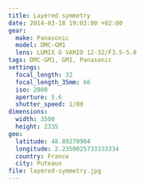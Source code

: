 ```yaml
---
title: Layered symmetry
date: 2014-03-18 19:03:00 +02:00
gear:
  make: Panasonic
  model: DMC-GM1
  lens: LUMIX G VARIO 12-32/F3.5-5.6
tags: DMC-GM1, GM1, Panasonic
settings:
  focal_length: 32
  focal_length_35mm: 66
  iso: 2000
  aperture: 5.6
  shutter_speed: 1/80
dimensions:
  width: 3500
  height: 2335
geo:
  latitude: 48.89270904
  longitude: 2.2350025733333334
  country: France
  city: Puteaux
file: layered-symmetry.jpg
---
```



